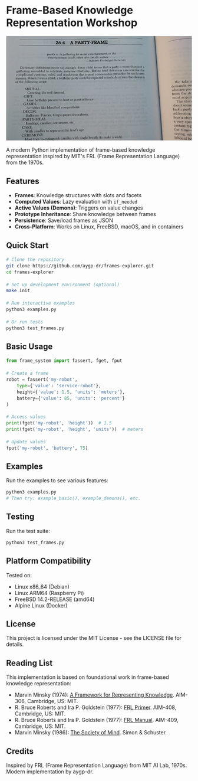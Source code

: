 # Frame-Based Knowledge Representation Workshop

![Marvin Minsky - Society of Mind](static/images/minsky_thumbnail.jpg)

A modern Python implementation of frame-based knowledge representation inspired by MIT's FRL (Frame Representation Language) from the 1970s.

## Features

- **Frames**: Knowledge structures with slots and facets
- **Computed Values**: Lazy evaluation with `if_needed`
- **Active Values (Demons)**: Triggers on value changes
- **Prototype Inheritance**: Share knowledge between frames
- **Persistence**: Save/load frames as JSON
- **Cross-Platform**: Works on Linux, FreeBSD, macOS, and in containers

## Quick Start

```bash
# Clone the repository
git clone https://github.com/aygp-dr/frames-explorer.git
cd frames-explorer

# Set up development environment (optional)
make init

# Run interactive examples
python3 examples.py

# Or run tests
python3 test_frames.py
```

## Basic Usage

```python
from frame_system import fassert, fget, fput

# Create a frame
robot = fassert('my-robot',
    type={'value': 'service-robot'},
    height={'value': 1.5, 'units': 'meters'},
    battery={'value': 85, 'units': 'percent'}
)

# Access values
print(fget('my-robot', 'height'))  # 1.5
print(fget('my-robot', 'height', 'units'))  # meters

# Update values
fput('my-robot', 'battery', 75)
```

## Examples

Run the examples to see various features:

```python
python3 examples.py
# Then try: example_basic(), example_demons(), etc.
```

## Testing

Run the test suite:

```bash
python3 test_frames.py
```

## Platform Compatibility

Tested on:
- Linux x86_64 (Debian)
- Linux ARM64 (Raspberry Pi)
- FreeBSD 14.2-RELEASE (amd64)
- Alpine Linux (Docker)

## License

This project is licensed under the MIT License - see the LICENSE file for details.

## Reading List

This implementation is based on foundational work in frame-based knowledge representation:

- Marvin Minsky (1974): [A Framework for Representing Knowledge](https://dspace.mit.edu/handle/1721.1/6089). AIM-306, Cambridge, US: MIT.
- R. Bruce Roberts and Ira P. Goldstein (1977): [FRL Primer](https://dspace.mit.edu/handle/1721.1/5767). AIM-408, Cambridge, US: MIT.
- R. Bruce Roberts and Ira P. Goldstein (1977): [FRL Manual](https://dspace.mit.edu/handle/1721.1/5768). AIM-409, Cambridge, US: MIT.
- Marvin Minsky (1986): [The Society of Mind](https://en.wikipedia.org/wiki/Society_of_Mind). Simon & Schuster.

## Credits

Inspired by FRL (Frame Representation Language) from MIT AI Lab, 1970s.
Modern implementation by aygp-dr.
